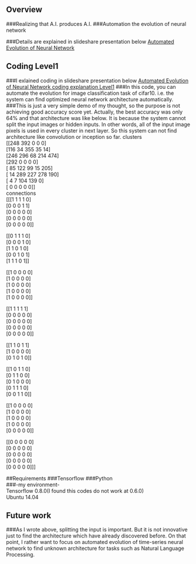 ## Overview
###Realizing that A.I. produces A.I.
###Automation the evolution of neural network

###Details are explained in slideshare presentation below
<a href="http://www.slideshare.net/LauncherT/singularity-t-git">Automated Evolution of Neural Network</a>  

## Coding Level1
###I exlained coding in slideshare presentation below
<a href="http://www.slideshare.net/LauncherT/automated-evolution-level1">Automated Evolution of Neural Network coding explanation Level1</a>
###In this code, you can automate the evolution for image classification task of cifar10. i.e. the system can find optimized neural network architecture automatically.
###This is just a very simple demo of my thought, so the purpose is not achieving good accuracy score yet. Actually, the best accuracy was only 64% and that architecture was like below. It is because the system cannot split the input images or hidden inputs. In other words, all of the input image pixels is used in every cluster in next layer. So this system can not find architecture like convolution or inception so far.
clusters  
 [[248 392   0   0   0]  
 [116  34 355  35  14]  
 [246 296  68 214 474]  
 [292   0   0   0   0]  
 [ 85 122  99  15 205]  
 [ 14 289 227 278 190]  
 [  4   7 104 139   0]  
 [  0   0   0   0   0]]  
connections  
 [[[1 1 1 1 0]  
  [0 0 0 1 1]  
  [0 0 0 0 0]  
  [0 0 0 0 0]  
  [0 0 0 0 0]]  
  
 [[0 1 1 1 0]  
  [0 0 0 1 0]  
  [1 1 0 1 0]  
  [0 0 1 0 1]  
  [1 1 1 0 1]]  
  
 [[1 0 0 0 0]  
  [1 0 0 0 0]  
  [1 0 0 0 0]  
  [1 0 0 0 0]  
  [1 0 0 0 0]]  
  
 [[1 1 1 1 1]  
  [0 0 0 0 0]  
  [0 0 0 0 0]  
  [0 0 0 0 0]  
  [0 0 0 0 0]]  
  
 [[1 1 0 1 1]  
  [1 0 0 0 0]  
  [0 1 0 1 0]]  
  
 [[1 0 1 1 0]  
  [0 1 1 0 0]  
  [0 1 0 0 0]  
  [0 1 1 1 0]  
  [0 0 1 1 0]]  
  
 [[1 0 0 0 0]  
  [1 0 0 0 0]  
  [1 0 0 0 0]  
  [1 0 0 0 0]  
  [0 0 0 0 0]]  
  
 [[0 0 0 0 0]  
  [0 0 0 0 0]  
  [0 0 0 0 0]  
  [0 0 0 0 0]  
  [0 0 0 0 0]]]  

##Requirements
###Tensorflow
###Python  
###-my environment-  
Tensorflow 0.8.0(I found this codes do not work at 0.6.0)  
Ubuntu 14.04  

## Future work
###As I wrote above, splitting the input is important. But it is not innovative just to find the architecture which have already discovered before. On that point, I rather want to focus on automated evolution of time-series neural network to find unknown architecture for tasks such as Natural Language Processing.
